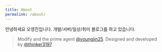 ```yaml
---
title: About
permalink: /about/
---
```


<p class="heavy-title"> 안녕하세요 오영진입니다. 개발/서버/일상/취미 블로그를 하고 있습니다.</p>

>Modify and the prime agent [@youngjin25](https://github.com/youngjin25).
>Designed and developed by [@thinker3197](https://github.com/thinker3197).
